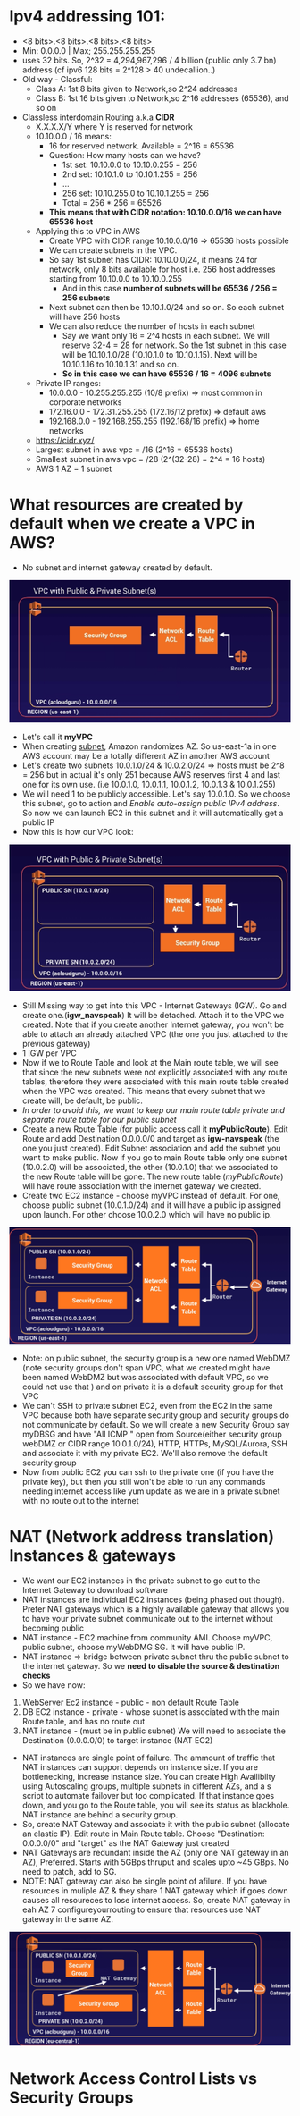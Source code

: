 # Ipv4 addressing 101:
- <8 bits>.<8 bits>.<8 bits>.<8 bits>
- Min: 0.0.0.0 | Max; 255.255.255.255
- uses 32 bits. So, 2^32 = 4,294,967,296 / 4 billion (public only 3.7 bn) address (cf ipv6 128 bits = 2^128 > 40 undecallion..)
- Old way - Classful:
    * Class A: 1st 8 bits given to Network,so 2^24 addresses
    * Class B: 1st 16 bits given to Network,so 2^16 addresses (65536), and so on
- Classless interdomain Routing a.k.a <b>CIDR</b>
    * X.X.X.X/Y where Y is reserved for network
    * 10.10.0.0 / 16 means:
        * 16 for reserved network. Available = 2^16 = 65536
        * Question: How many hosts can we have?
            * 1st set: 10.10.0.0 to 10.10.0.255   = 256
            * 2nd set: 10.10.1.0 to 10.10.1.255   = 256
            * ...
            * 256 set: 10.10.255.0 to 10.10.1.255 = 256
            * Total = 256 * 256 = 65526
        * __This means that with CIDR notation: 10.10.0.0/16 we can have 65536 host__
    * Applying this to VPC in AWS
        * Create VPC with CIDR range 10.10.0.0/16 => 65536 hosts possible
        * We can create subnets in the VPC. 
        * So say 1st subnet has CIDR: 10.10.0.0/24, it means 24 for network, only 8 bits available for host i.e. 256 host addresses starting from 10.10.0.0 to 10.10.0.255
            * And in this case __number of subnets will be 65536 / 256 = 256 subnets__ 
        * Next subnet can then be 10.10.1.0/24 and so on. So each subnet will have 256 hosts
        * We can also reduce the number of hosts in each subnet
            * Say we want only 16 = 2^4 hosts in each subnet. We will reserve 32-4 = 28 for network. So the 1st subnet in this case will be 10.10.1.0/28 (10.10.1.0 to 10.10.1.15). Next will be 10.10.1.16 to 10.10.1.31 and so on.
            * __So in this case we can have 65536 / 16 = 4096 subnets__
    * Private IP ranges:
        * 10.0.0.0   - 10.255.255.255 (10/8 prefix)  => most common in corporate networks
        * 172.16.0.0  - 172.31.255.255 (172.16/12 prefix) => default aws
        * 192.168.0.0 - 192.168.255.255 (192.168/16 prefix) => home networks
    * https://cidr.xyz/
    * Largest subnet in aws vpc = /16 (2^16  = 65536 hosts)
    * Smallest subnet in aws vpc = /28 (2^(32-28) = 2^4 = 16 hosts)
    * AWS 1 AZ = 1 subnet
    
 # What resources are created by default when we create a VPC in AWS?
- No subnet and internet gateway created by default. 

 ![Default VPC creation](defaultVPC.PNG)
 - Let's call it __myVPC__
 - When creating [subnet](https://docs.aws.amazon.com/vpc/latest/userguide/VPC_Subnets.html), Amazon randomizes AZ. So us-east-1a in one AWS account may be a totally different AZ in another AWS account
 - Let's create two subnets 10.0.1.0/24 & 10.0.2.0/24 => hosts must be 2^8 = 256 but in actual it's only 251 because AWS reserves first 4 and last one for its own use. (i.e 10.0.1.0, 10.0.1.1, 10.0.1.2, 10.0.1.3 & 10.0.1.255)
 - We will need 1 to be publicly accessible. Let's say 10.0.1.0. So we choose this subnet, go to action and _Enable auto-assign public IPv4 address_. So now we can launch EC2 in this subnet and it will automatically get a public IP
 - Now this is how our VPC look:
 
 ![after this](vpcAfterSubnet.PNG)
 - Still Missing way to get into this VPC - Internet Gateways (IGW). Go and create one.(__igw_navspeak__) It will be detached. Attach it to the VPC we created. Note that if you create another Internet gateway, you won't be able to attach an already attached VPC (the one you just attached to the previous gateway)
 - 1 IGW per VPC
 - Now if we to Route Table and look at the Main route table, we will see that since the new subnets were not explicitly associated with any route tables, therefore they were associated with this main route table created when the VPC was created. This means that every subnet that we create will, be default, be public.
 - _In order to avoid this, we want to keep our main route table private and separate route table for our public subnet_
 - Create a new Route Table (for public access call it __myPublicRoute__). Edit Route and add Destination 0.0.0.0/0 and target as __igw-navspeak__ (the one you just created). Edit Subnet association and add the subnet you want to make public. Now if you go to main Route table only one subnet (10.0.2.0) will be associated, the other (10.0.1.0) that we associated to the new Route table will be gone. The new route table (_myPublicRoute_) will have route association with the internet gateway we created.
 - Create two EC2 instance - choose myVPC instead of default. For one, choose public subnet (10.0.1.0/24) and it will have a public ip assigned upon launch. For other choose 10.0.2.0 which will have no public ip.
 
 ![afterIGW](vpcAfterIGW.PNG)
 
 - Note: on public subnet, the security group is a new one named WebDMZ (note security groups don't span VPC, what we created might have been named WebDMZ but was associated with default VPC, so we could not use that )
 and on private it is a default security group for that VPC
 - We can't SSH to private subnet EC2, even from the EC2 in the same VPC because both have separate security group and security groups do not communicate by default. So we will create a new Security Group say myDBSG and have "All ICMP " open from Source(either security group webDMZ or CIDR range 10.0.1.0/24), HTTP, HTTPs, MySQL/Aurora, SSH
 and associate it with my private EC2. We'll also remove the default security group
 - Now from public EC2 you can ssh to the private one (if you have the private key), but then you still won't be able to run any commands needing internet access like yum update as we are in a private subnet with no route out to the internet
 
 # NAT (Network address translation) Instances & gateways 
 - We want our EC2 instances in the private subnet to go out to the Internet Gateway to download software
 - NAT instances are individual EC2 instances (being phased out though). Prefer NAT gateways which is a highly available gateway that allows you to have your private subnet communicate out to the internet without becoming public
 - NAT instance - EC2 machine from community AMI. Choose myVPC, public subnet, choose myWebDMG SG. It will have public IP.
 - NAT instance => bridge between private subnet thru the public subnet to the internet gateway. So we __need to disable the source & destination checks__
 - So we have now:
 1. WebServer Ec2 instance - public - non default Route Table
 2. DB EC2 instance - private - whose subnet is associated with the main Route table, and has no route out
 3. NAT instance - (must be in public subnet) We will need to associate the Destination (0.0.0.0/0) to target instance (NAT EC2)
 
 - NAT instances are single point of failure. The ammount of traffic that NAT instances can support depends on instance size. If you are bottlenecking, increase instance size. You can create High Availibilty using Autoscaling groups, multiple subnets in different AZs, and a s script to automate failover but too complicated. If that instance goes down, and  you go to the Route table, you will see its status as blackhole. NAT instance are behind a security group. 
 - So, create NAT Gateway and associate it with the public subnet (allocate an elastic IP). Edit route in Main Route table. Choose "Destination: 0.0.0.0/0" and "target" as the NAT Gateway just created
 - NAT Gateways are redundant inside the AZ (only one NAT gateway in an AZ), Preferred. Starts with 5GBps thruput and scales upto ~45 GBps. No need to patch, add to SG.
 - NOTE: NAT gateway can also be single point of afilure. If you have resources in muliple AZ & they share 1 NAT gateway which if goes down causes all resoureces to lose internet access. So, create NAT gateway in eah AZ 7 configureyourrouting to ensure that resources use NAT gateway in the same AZ.
 
 ![NATGateway](NATGateway.PNG)
 
 # Network Access Control Lists vs Security Groups
 
  
 

    
    
            
            
 

     
        
    
     
